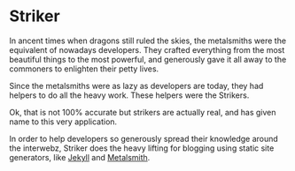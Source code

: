# Striker

In ancent times when dragons still ruled the skies, 
the metalsmiths were the equivalent of nowadays developers. 
They crafted everything from the most beautiful things to the most powerful,
and generously gave it all away to the commoners to enlighten their petty lives.

Since the metalsmiths were as lazy as developers are today, they had helpers to 
do all the heavy work. These helpers were the Strikers.

Ok, that is not 100% accurate but strikers are actually real, 
and has given name to this very application. 

In order to help developers so generously spread their knowledge around 
the interwebz, Striker does the heavy lifting for blogging using static site generators, 
like [Jekyll](http://jekyllrb.com) and [Metalsmith](http://www.metalsmith.io/).


